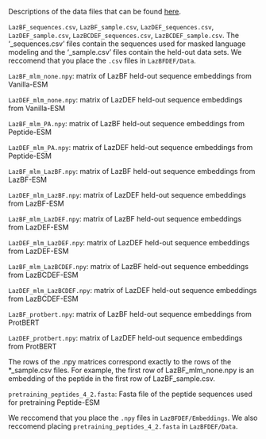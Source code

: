Descriptions of the data files that can be found [here](https://drive.google.com/drive/folders/1hDGo4JQDic0i8sRVqtTpIuD0PtE0TsXH?usp=drive_link).

`LazBF_sequences.csv`, `LazBF_sample.csv`, `LazDEF_sequences.csv`, `LazDEF_sample.csv`, `LazBCDEF_sequences.csv`, `LazBCDEF_sample.csv`. The ‘_sequences.csv’ files contain the sequences used for masked language modeling and the ‘_sample.csv’ files contain the held-out data sets. We reccomend that you place the `.csv` files in `LazBFDEF/Data`.

`LazBF_mlm_none.npy`: matrix of LazBF held-out sequence embeddings from Vanilla-ESM

`LazDEF_mlm_none.npy`: matrix of LazDEF held-out sequence embeddings from Vanilla-ESM

`LazBF_mlm_PA.npy`: matrix of LazBF held-out sequence embeddings from Peptide-ESM

`LazDEF_mlm_PA.npy`: matrix of LazDEF held-out sequence embeddings from Peptide-ESM

`LazBF_mlm_LazBF.npy`: matrix of LazBF held-out sequence embeddings from LazBF-ESM

`LazDEF_mlm_LazBF.npy`: matrix of LazDEF held-out sequence embeddings from LazBF-ESM

`LazBF_mlm_LazDEF.npy`: matrix of LazBF held-out sequence embeddings from LazDEF-ESM

`LazDEF_mlm_LazDEF.npy`: matrix of LazDEF held-out sequence embeddings from LazDEF-ESM

`LazBF_mlm_LazBCDEF.npy`: matrix of LazBF held-out sequence embeddings from LazBCDEF-ESM

`LazDEF_mlm_LazBCDEF.npy`: matrix of LazDEF held-out sequence embeddings from LazBCDEF-ESM

`LazBF_protbert.npy`: matrix of LazBF held-out sequence embeddings from ProtBERT

`LazDEF_protbert.npy`: matrix of LazDEF held-out sequence embeddings from ProtBERT

The rows of the .npy matrices correspond exactly to the rows of the *_sample.csv files. For example, the first row of LazBF_mlm_none.npy is an embedding of the peptide in the first row of LazBF_sample.csv.

`pretraining_peptides_4_2.fasta`: Fasta file of the peptide sequences used for pretraining Peptide-ESM

We reccomend that you place the `.npy` files in `LazBFDEF/Embeddings`. We also reccomend placing `pretraining_peptides_4_2.fasta` in `LazBFDEF/Data`.
